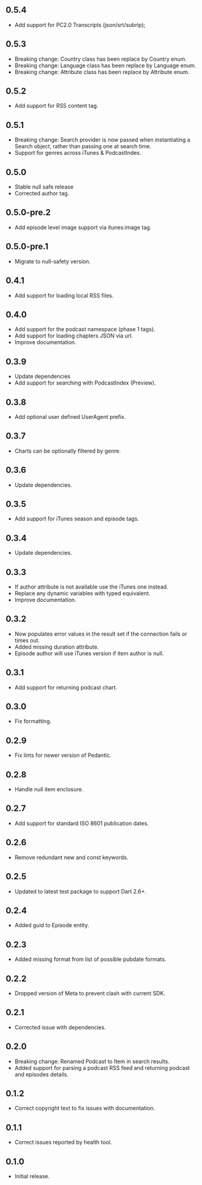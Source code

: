 ## 0.5.4

- Add support for PC2.0 Transcripts (json/srt/subrip);

## 0.5.3

- Breaking change: Country class has been replace by Country enum.
- Breaking change: Language class has been replace by Language enum.
- Breaking change: Attribute class has been replace by Attribute enum.

## 0.5.2

- Add support for RSS content tag.

## 0.5.1

- Breaking change: Search provider is now passed when instantiating a Search object, rather than passing one at search time.
- Support for genres across iTunes & PodcastIndex.

## 0.5.0

- Stable null safe release
- Corrected author tag.

## 0.5.0-pre.2

- Add episode level image support via itunes:image tag.

## 0.5.0-pre.1

- Migrate to null-safety version.

## 0.4.1

- Add support for loading local RSS files.

## 0.4.0

- Add support for the podcast namespace (phase 1 tags).
- Add support for loading chapters JSON via url.
- Improve documentation.

## 0.3.9

- Update dependencies
- Add support for searching with PodcastIndex (Preview).

## 0.3.8

- Add optional user defined UserAgent prefix.

## 0.3.7

- Charts can be optionally filtered by genre.

## 0.3.6

- Update dependencies.

## 0.3.5

- Add support for iTunes season and episode tags.

## 0.3.4

- Update dependencies.

## 0.3.3

- If author attribute is not available use the iTunes one instead.
- Replace any dynamic variables with typed equivalent.
- Improve documentation.

## 0.3.2

- Now populates error values in the result set if the connection fails or times out.
- Added missing duration attribute.
- Episode author will use iTunes version if item author is null.

## 0.3.1

- Add support for returning podcast chart. 

## 0.3.0

- Fix formatting. 

## 0.2.9

- Fix lints for newer version of Pedantic. 

## 0.2.8

- Handle null item enclosure.

## 0.2.7

- Add support for standard ISO 8601 publication dates.

## 0.2.6

- Remove redundant new and const keywords.

## 0.2.5

- Updated to latest test package to support Dart 2.6+.

## 0.2.4

- Added guid to Episode entity.

## 0.2.3

- Added missing format from list of possible pubdate formats.

## 0.2.2

- Dropped version of Meta to prevent clash with current SDK.

## 0.2.1

- Corrected issue with dependencies.

## 0.2.0

- Breaking change: Renamed Podcast to Item in search results.
- Added support for parsing a podcast RSS feed and returning podcast and episodes details.

## 0.1.2

- Correct copyright text to fix issues with documentation.

## 0.1.1

- Correct issues reported by health tool.

## 0.1.0

- Initial release.
